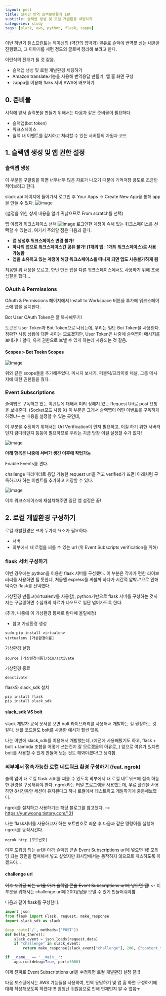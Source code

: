 ```yaml
---
layout: post
title: 실시간 번역 슬랙봇만들기 1편
subtitle: 슬랙앱 생성 및 로컬 개발환경 세팅하기
categories: study
tags: [slack, aws, python, flask, zappa]
---
```


이번 하반기 팀스프린트는 제이님의 (약간의 압박과) 권유로 슬랙에 번역봇 심는 내용을 진행했고,
그 이야기를 세편 정도의 글로써 정리해 보려고 한다.

이런식의 전개가 될 것 같음.

- 슬랙앱 생성 및 로컬 개발환경 세팅하기
- Amazon translate기능을 사용해 번역응답 만들기, 앱 홈 화면 구성
- zappa를 이용해 flaks 서버 AWS에 배포하기

## 0. 준비물

시작에 앞서 슬랙봇을 만들기 위해서는 다음과 같은 준비물이 필요하다.

- 슬랙앱(bot token)
- 워크스페이스
- 슬랙 내 이벤트를 감지하고 처리할 수 있는 서버등의 자원과 코드

## 1. 슬랙앱 생성 및 앱 권한 설정

### 슬랙앱 생성

이 부분은 구글링을 하면 너무너무 많은 자료가 나오기 때문에 기억저장 용도로 조금만 적어보려고 한다.

slack api 페이지에 들어가서 로그인 후 Your Apps -> Create New App을 통해 app을 만들 수 있다.
![image](https://github.com/jeeyeon0523/jeeyeon0523.github.io/assets/47856202/362c1892-fa88-4dc3-9ff4-47286d1153e6)

(설정을 위한 상세 내용을 알기 귀찮으므로 From scratch를 선택)

앱 이름과 워크스페이스 선택
![image](https://github.com/jeeyeon0523/jeeyeon0523.github.io/assets/47856202/2dd90834-0bf8-446f-aa34-ecdbb45eec0b)
로그인한 계정이 속해 있는 워크스페이스를 선택할 수 있는데, 여기서 주의할 점은 다음과 같다.

- **앱 생성후 워크스페이스 변경 불가!**
- **하나의 앱으로 워크스페이스간 공유 불가! (1개의 앱 : 1개의 워크스페이스)로 사용 가능함**
- **앱을 소유하고 있는 계정이 해당 워크스페이스를 떠나게 되면 앱도 사용불가하게 됨**

처음엔 위 내용을 모르고, 한번 만든 앱을 다른 워크스페이스에서도 사용하기 위해 조금 삽질을 했다...

### OAuth & Permissions

OAuth & Permissions 페이지에서 Install to Workspace 버튼을 추가해 워크스페이스에 앱을 설치한다.

Bot User OAuth Token은 잘 복사해두기!

토큰은 User Token과 Bot Token으로 나뉘는데, 우리는 일단 Bot Token을 사용한다. 정확한 사용 상황에 대한 차이는 모르겠지만, User Token은 나중에 슬랙앱이 메시지를 보내거나 할때,
유저 권한으로 보낼 수 있게 하는데 사용되는 것 같음.

#### Scopes > Bot Toekn Scopes

![image](https://github.com/jeeyeon0523/jeeyeon0523.github.io/assets/47856202/b78c9a67-ffb2-40c1-bba9-548551d7057a)

위와 같은 scope들을 추가해주었다. 메시지 보내기, 퍼블릭/프라이빗 채널, 그룹 메시지에 대한 권한들을 줬다.

### Event Subscriptions

슬랙앱은 구독하고 있는 이벤트에 대해서 미리 정해져 있는 Request Url로 post 요청을 보내준다. (Socket모드 사용 X)
이 부분은 그래서 슬랙앱이 어떤 이벤트를 구독하게 하겠냐~ 는 내용을 설정할 수 있는 곳인데,

이 부분을 수정하기 위해서는 Url Verification이 먼저 필요하고, 이걸 하기 위한 서버라던지 람다라던지 등등이 필요하므로 우리는 지금 당장 이걸 설정할 수가 없다!

![image](https://github.com/jeeyeon0523/jeeyeon0523.github.io/assets/47856202/95af4835-661c-4c4a-8956-4e94634af927)

**아래 항목은 나중에 서버가 생긴 이후에 작업가능**

Enable Events를 켠다.

challenge 파라미터로 응답 가능한 request url을 적고 verified가 뜨면!
아래처럼 구독하고자 하는 이벤트를 추가하고 저장할 수 있다.

![image](https://github.com/jeeyeon0523/jeeyeon0523.github.io/assets/47856202/9c500bec-1b95-44b1-b33c-dcf24b8a4386)

이후 워크스페이스에 재설치해주면 일단 앱 설정은 끝!

## 2. 로컬 개발환경 구성하기

로컬 개발환경은 크게 두가지 요소가 필요하다.

- 서버
- 외부에서 내 로컬을 찌를 수 있는 url (위 Event Subscripts verification을 위해)

### flask 서버 구성하기

이번 경우에는 python을 이용한 flask 서버를 구성했다.
이 부분은 각자가 편한 라이브러리를 사용하면 될 듯한데, 처음엔 express를 써볼까 하다가 시간적 압박..?으로 인해 익숙한 flask를 선택했다.

가상환경 만들고(virtualenv를 사용함), python기반으로 flask 서버를 구성하는 것까지는 구글링하면 수십개의 자료가 나오므로 일단 넘어가도록 한다.

(추가, 나중에 이 가상환경 통째로 람다에 올릴예정)

- 참고
  가상환경 생성

```
sudo pip install virtualenv
virtualenv [가상환경이름]
```

가상환경 실행

```
source [가상환경이름]/bin/activate
```

가상환경 종료

```
deactivate
```

flask와 slack_sdk 설치

```
pip install flask
pip install slack_sdk
```

#### slack_sdk VS bolt

slack 개발자 공식 문서를 보면 bolt 라이브러리를 사용해서 개발하는 걸 권장하는 것 같다.
샘플 코드들도 bolt를 사용한 예시가 훨씬 많음.

나는 이번에 slack_sdk를 이용해서 개발했는데, (예전에 사용해봤기도 하고, flask + bolt + lambda 조합을 어떻게 쓰는건지 잘 모르겠음의 이유로,,)
앞으로 여유가 있다면 bolt를 사용할 수 있게 만들어 보는 것도 해봐야겠다!고 생각함.

### 외부에서 접속가능한 로컬 네트워크 환경 구성하기 (feat. ngrok)

슬랙 앱이 내 로컬 flask 서버를 찌를 수 있도록 외부에서 내 로컬 네트워크에 접속 하능한 환경을 구성해줘야 한다.
ngrok라는 터널 프로그램을 사용했는데, 무료 플랜을 사용하면 8시간동안 세션이 유지된다고 하니 로컬에서 테스트하고 개발하기에 충분해보였다.

ngrok를 설치하고 사용하기는 해당 블로그를 참고했다. -> https://yunwoong.tistory.com/131

나는 flask서버를 사용하고자 하는 포트번호로 띄운 후 다음과 같은 명령어를 실행해 ngrok를 동작시킨다.

```
ngrok http [포트번호]
```

이후 포워딩 되는 url을 아까 슬랙앱 콘솔 Event Subscriptions url에 넣으면 됨!
포워딩 되는 장면을 캡쳐해서 넣고 싶었지만 회사망에서는 동작하지 않으므로 패스하도록 하겠드아...

#### challenge url

~~이후 포워딩 되는 url을 아까 슬랙앱 콘솔 Event Subscriptions url에 넣으면 됨!~~
<- 이 부분을 위해서는 challenge url에 200응답을 보낼 수 있게 만들어줘야함.

다음과 같이 flask를 구성한다.

```python
import json
from flask import Flask, request, make_response
import slack_sdk as slack

@app.route('/', methods=['POST'])
def hello_there():
    slack_event = json.loads(request.data)
    if "challenge" in slack_event:
        return make_response(slack_event["challenge"], 200, {"content_type": "application/json"})

if __name__ == '__main__':
    app.run(debug=True, port=5000)
```

이제 진짜로 Event Subscriptions url을 수정하면 로컬 개발환경 설정 끝!!!

다음 포스팅에서는 AWS 기능들을 사용하여, 번역 응답하기 및 앱 홈 화면 구성하기에 대해 작성해보도록 하겠다!!!! 엄청난 귀찮음으로 인해 언제인지 알 수 없음ㅜ
